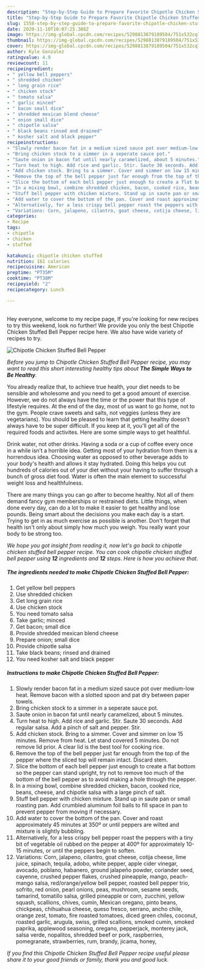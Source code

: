 ```yaml
---
description: "Step-by-Step Guide to Prepare Favorite Chipotle Chicken Stuffed Bell Pepper"
title: "Step-by-Step Guide to Prepare Favorite Chipotle Chicken Stuffed Bell Pepper"
slug: 1558-step-by-step-guide-to-prepare-favorite-chipotle-chicken-stuffed-bell-pepper
date: 2020-11-10T16:07:25.308Z
image: https://img-global.cpcdn.com/recipes/5298813879189504/751x532cq70/chipotle-chicken-stuffed-bell-pepper-recipe-main-photo.jpg
thumbnail: https://img-global.cpcdn.com/recipes/5298813879189504/751x532cq70/chipotle-chicken-stuffed-bell-pepper-recipe-main-photo.jpg
cover: https://img-global.cpcdn.com/recipes/5298813879189504/751x532cq70/chipotle-chicken-stuffed-bell-pepper-recipe-main-photo.jpg
author: Kyle Gonzalez
ratingvalue: 4.9
reviewcount: 11
recipeingredient:
- " yellow bell peppers"
- " shredded chicken"
- " long grain rice"
- " chicken stock"
- " tomato salsa"
- " garlic minced"
- " bacon small dice"
- " shredded mexican blend cheese"
- " onion small dice"
- " chipotle salsa"
- " black beans rinsed and drained"
- " kosher salt and black pepper"
recipeinstructions:
- "Slowly render bacon fat in a medium sized sauce pot over medium-low heat. Remove bacon with a slotted spoon and pat dry between paper towels."
- "Bring chicken stock to a simmer in a seperate sauce pot."
- "Saute onion in bacon fat until nearly caramelized, about 5 minutes."
- "Turn heat to high. Add rice and garlic. Stir. Saute 30 seconds. Add regular salsa. Add a pinch of salt and pepper. Stir."
- "Add chicken stock. Bring to a simmer. Cover and simmer on low 15 minutes. Remove from heat. Let stand covered 5 minutes. Do not remove lid prior. A clear lid is the best tool for cooking rice."
- "Remove the top of the bell pepper just far enough from the top of the pepper where the sliced top will remain intact. Discard stem."
- "Slice the bottom of each bell pepper just enough to create a flat bottom so the pepper can stand upright, try not to remove too much of the bottom of the bell pepper as to avoid making a hole through the pepper."
- "In a mixing bowl, combine shredded chicken, bacon, cooked rice, beans, cheese, and chipotle salsa with a large pinch of salt."
- "Stuff bell pepper with chicken mixture. Stand up in saute pan or small roasting pan. Add crumbled aluminum foil balls to fill space in pan to prevent pepper from moving if necessary."
- "Add water to cover the bottom of the pan. Cover and roast approximately 45 minutes at 350º or until peppers are wilted and mixture is slightly bubbling."
- "Alternatively, for a less crispy bell pepper roast the peppers with a tiny bit of vegetable oil rubbed on the pepper at 400º for approximately 10-15 minutes, or until the peppers begin to soften."
- "Variations: Corn, jalapeno, cilantro, goat cheese, cotija cheese, lime juice, spinach, tequila, adobo, white pepper, apple cider vinegar, avocado, poblano, habanero, ground jalapeño powder, coriander seed, cayenne, crushed pepper flakes, crushed pineapple, mango, peach-mango salsa, red/orange/yellow bell pepper, roasted bell pepper trio, sofrito, red onion, pearl onions, peas, mushroom, sesame seeds, tamarind, tomatillo salsa, grilled pineapple or corn, zucchini, yellow squash, scallions, chives, cumin, Mexican oregano, pinto beans, chickpeas, chihuahua cheese, queso fresco, serrano, ancho chile, orange zest, tomato, fire roasted tomatoes, diced green chiles, coconut, roasted garlic, arugula, swiss, grilled scallions, smoked cumin, smoked paprika, applewood seasoning, oregano, pepperjack, monterey jack, salsa verde, nopalitos, shredded beef or pork, raspberries, pomegranate, strawberries, rum, brandy, jicama, honey,"
categories:
- Recipe
tags:
- chipotle
- chicken
- stuffed

katakunci: chipotle chicken stuffed 
nutrition: 161 calories
recipecuisine: American
preptime: "PT35M"
cooktime: "PT38M"
recipeyield: "2"
recipecategory: Lunch

---
```

<br>
Hey everyone, welcome to my recipe page, If you're looking for new recipes to try this weekend, look no further! We provide you only the best Chipotle Chicken Stuffed Bell Pepper recipe here. We also have wide variety of recipes to try.
<br>


![Chipotle Chicken Stuffed Bell Pepper](https://img-global.cpcdn.com/recipes/5298813879189504/751x532cq70/chipotle-chicken-stuffed-bell-pepper-recipe-main-photo.jpg)

<i>Before you jump to Chipotle Chicken Stuffed Bell Pepper recipe, you may want to read this short interesting healthy tips about <strong>The Simple Ways to Be Healthy</strong>.</i>

You already realize that, to achieve true health, your diet needs to be sensible and wholesome and you need to get a good amount of exercise. However, we do not always have the time or the power that this type of lifestyle requires. At the end of the day, most of us want to go home, not to the gym. People crave sweets and salts, not veggies (unless they are vegetarians). You should be pleased to learn that getting healthy doesn't always have to be super difficult. If you keep at it, you'll get all of the required foods and activites. Here are some simple ways to get healthful.

Drink water, not other drinks. Having a soda or a cup of coffee every once in a while isn’t a horrible idea. Getting most of your hydration from them is a horrendous idea. Choosing water as opposed to other beverage adds to your body's health and allows it stay hydrated. Doing this helps you cut hundreds of calories out of your diet without your having to suffer through a bunch of gross diet food. Water is often the main element to successful weight loss and healthfulness.

There are many things you can go after to become healthy. Not all of them demand fancy gym memberships or restrained diets. Little things, when done every day, can do a lot to make it easier to get healthy and lose pounds. Being smart about the decisions you make each day is a start. Trying to get in as much exercise as possible is another. Don't forget that health isn't only about simply how much you weigh. You really want your body to be strong too. 


<i>We hope you got insight from reading it, now let's go back to chipotle chicken stuffed bell pepper recipe. You can cook chipotle chicken stuffed bell pepper using <strong>12</strong> ingredients and <strong>12</strong> steps. Here is how you achieve that.
</i>

##### The ingredients needed to make Chipotle Chicken Stuffed Bell Pepper:

1. Get  yellow bell peppers
1. Use  shredded chicken
1. Get  long grain rice
1. Use  chicken stock
1. You need  tomato salsa
1. Take  garlic; minced
1. Get  bacon; small dice
1. Provide  shredded mexican blend cheese
1. Prepare  onion; small dice
1. Provide  chipotle salsa
1. Take  black beans; rinsed and drained
1. You need  kosher salt and black pepper


##### Instructions to make Chipotle Chicken Stuffed Bell Pepper:

1. Slowly render bacon fat in a medium sized sauce pot over medium-low heat. Remove bacon with a slotted spoon and pat dry between paper towels.
1. Bring chicken stock to a simmer in a seperate sauce pot.
1. Saute onion in bacon fat until nearly caramelized, about 5 minutes.
1. Turn heat to high. Add rice and garlic. Stir. Saute 30 seconds. Add regular salsa. Add a pinch of salt and pepper. Stir.
1. Add chicken stock. Bring to a simmer. Cover and simmer on low 15 minutes. Remove from heat. Let stand covered 5 minutes. Do not remove lid prior. A clear lid is the best tool for cooking rice.
1. Remove the top of the bell pepper just far enough from the top of the pepper where the sliced top will remain intact. Discard stem.
1. Slice the bottom of each bell pepper just enough to create a flat bottom so the pepper can stand upright, try not to remove too much of the bottom of the bell pepper as to avoid making a hole through the pepper.
1. In a mixing bowl, combine shredded chicken, bacon, cooked rice, beans, cheese, and chipotle salsa with a large pinch of salt.
1. Stuff bell pepper with chicken mixture. Stand up in saute pan or small roasting pan. Add crumbled aluminum foil balls to fill space in pan to prevent pepper from moving if necessary.
1. Add water to cover the bottom of the pan. Cover and roast approximately 45 minutes at 350º or until peppers are wilted and mixture is slightly bubbling.
1. Alternatively, for a less crispy bell pepper roast the peppers with a tiny bit of vegetable oil rubbed on the pepper at 400º for approximately 10-15 minutes, or until the peppers begin to soften.
1. Variations: Corn, jalapeno, cilantro, goat cheese, cotija cheese, lime juice, spinach, tequila, adobo, white pepper, apple cider vinegar, avocado, poblano, habanero, ground jalapeño powder, coriander seed, cayenne, crushed pepper flakes, crushed pineapple, mango, peach-mango salsa, red/orange/yellow bell pepper, roasted bell pepper trio, sofrito, red onion, pearl onions, peas, mushroom, sesame seeds, tamarind, tomatillo salsa, grilled pineapple or corn, zucchini, yellow squash, scallions, chives, cumin, Mexican oregano, pinto beans, chickpeas, chihuahua cheese, queso fresco, serrano, ancho chile, orange zest, tomato, fire roasted tomatoes, diced green chiles, coconut, roasted garlic, arugula, swiss, grilled scallions, smoked cumin, smoked paprika, applewood seasoning, oregano, pepperjack, monterey jack, salsa verde, nopalitos, shredded beef or pork, raspberries, pomegranate, strawberries, rum, brandy, jicama, honey,


<i>If you find this Chipotle Chicken Stuffed Bell Pepper recipe useful please share it to your good friends or family, thank you and good luck.</i>
